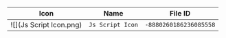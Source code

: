 | Icon | Name | File ID |
| ---  | ---  | ---     |
| ![](Js Script Icon.png) | `Js Script Icon` | `-8880260186236085558` |
